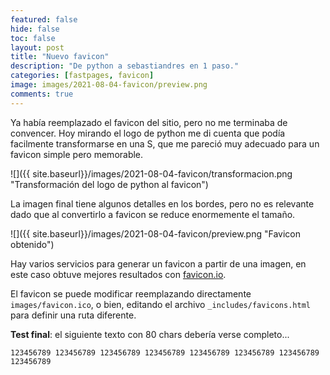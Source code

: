 ```yaml
---
featured: false
hide: false
toc: false
layout: post
title: "Nuevo favicon"
description: "De python a sebastiandres en 1 paso."
categories: [fastpages, favicon]
image: images/2021-08-04-favicon/preview.png
comments: true
---
```


Ya había reemplazado el favicon del sitio, pero no me terminaba de convencer.
Hoy mirando el logo de python me di cuenta que podía facilmente transformarse en una S,
que me pareció muy adecuado para un favicon simple pero memorable. 

![]({{ site.baseurl}}/images/2021-08-04-favicon/transformacion.png "Transformación del logo de python al favicon")

La imagen final tiene algunos detalles en los bordes, pero no es relevante
dado que al convertirlo a favicon se reduce enormemente el tamaño.

![]({{ site.baseurl}}/images/2021-08-04-favicon/preview.png "Favicon obtenido")

Hay varios servicios para generar un favicon a partir de una imagen, en este caso obtuve mejores resultados con [favicon.io](https://favicon.io/).

El favicon se puede modificar reemplazando directamente `images/favicon.ico`, o bien,
editando el archivo `_includes/favicons.html` para definir una ruta diferente. 

**Test final**: el siguiente texto con 80 chars debería verse completo...

```
123456789 123456789 123456789 123456789 123456789 123456789 123456789 123456789 
```